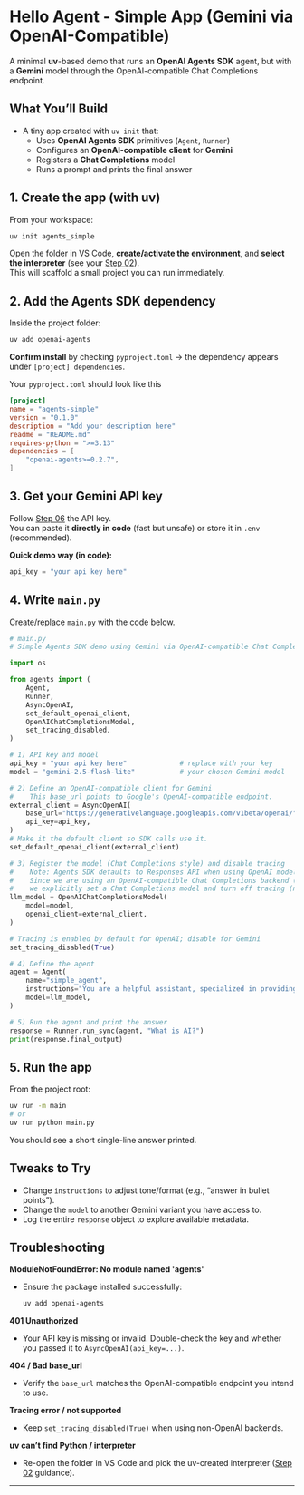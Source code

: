 # Hello Agent - Simple App (Gemini via OpenAI-Compatible)

A minimal **uv**-based demo that runs an **OpenAI Agents SDK** agent, but with a **Gemini** model through the OpenAI-compatible Chat Completions endpoint.

## What You’ll Build
- A tiny app created with `uv init` that:
  - Uses **OpenAI Agents SDK** primitives (`Agent`, `Runner`)
  - Configures an **OpenAI-compatible client** for **Gemini**
  - Registers a **Chat Completions** model
  - Runs a prompt and prints the final answer

## 1. Create the app (with uv)
From your workspace:
```bash
uv init agents_simple
```
Open the folder in VS Code, **create/activate the environment**, and **select the interpreter** (see your [Step 02](../../02_uv/01_simple_application/README.md)).  
This will scaffold a small project you can run immediately.

## 2. Add the Agents SDK dependency
Inside the project folder:
```bash
uv add openai-agents
```

**Confirm install** by checking `pyproject.toml` → the dependency appears under `[project] dependencies`.

Your `pyproject.toml` should look like this
```toml
[project]
name = "agents-simple"
version = "0.1.0"
description = "Add your description here"
readme = "README.md"
requires-python = ">=3.13"
dependencies = [
    "openai-agents>=0.2.7",
]
```

## 3. Get your Gemini API key
Follow [Step 06](../../06_get_api_key/readme.md) the API key.  
You can paste it **directly in code** (fast but unsafe) or store it in `.env` (recommended).

**Quick demo way (in code):**
```python
api_key = "your api key here"
```

## 4. Write `main.py`
Create/replace `main.py` with the code below.

```python
# main.py
# Simple Agents SDK demo using Gemini via OpenAI-compatible Chat Completions

import os

from agents import (
    Agent,
    Runner,
    AsyncOpenAI,
    set_default_openai_client,
    OpenAIChatCompletionsModel,
    set_tracing_disabled,
)

# 1) API key and model
api_key = "your api key here"             # replace with your key
model = "gemini-2.5-flash-lite"           # your chosen Gemini model

# 2) Define an OpenAI-compatible client for Gemini
#    This base_url points to Google's OpenAI-compatible endpoint.
external_client = AsyncOpenAI(
    base_url="https://generativelanguage.googleapis.com/v1beta/openai/",
    api_key=api_key,
)
# Make it the default client so SDK calls use it.
set_default_openai_client(external_client)

# 3) Register the model (Chat Completions style) and disable tracing
#    Note: Agents SDK defaults to Responses API when using OpenAI models.
#    Since we are using an OpenAI-compatible Chat Completions backend (Gemini),
#    we explicitly set a Chat Completions model and turn off tracing (not supported here).
llm_model = OpenAIChatCompletionsModel(
    model=model,
    openai_client=external_client,
)

# Tracing is enabled by default for OpenAI; disable for Gemini
set_tracing_disabled(True)

# 4) Define the agent
agent = Agent(
    name="simple_agent",
    instructions="You are a helpful assistant, specialized in providing single-line responses.",
    model=llm_model,
)

# 5) Run the agent and print the answer
response = Runner.run_sync(agent, "What is AI?")
print(response.final_output)
```

## 5. Run the app
From the project root:
```bash
uv run -m main
# or
uv run python main.py
```

You should see a short single-line answer printed.

## Tweaks to Try
- Change `instructions` to adjust tone/format (e.g., “answer in bullet points”).
- Change the `model` to another Gemini variant you have access to.
- Log the entire `response` object to explore available metadata.

## Troubleshooting

**ModuleNotFoundError: No module named 'agents'**  
- Ensure the package installed successfully:
  ```bash
  uv add openai-agents
  ```

**401 Unauthorized**  
- Your API key is missing or invalid. Double-check the key and whether you passed it to `AsyncOpenAI(api_key=...)`.  

**404 / Bad base_url**  
- Verify the `base_url` matches the OpenAI-compatible endpoint you intend to use.

**Tracing error / not supported**  
- Keep `set_tracing_disabled(True)` when using non-OpenAI backends.

**uv can’t find Python / interpreter**  
- Re-open the folder in VS Code and pick the uv-created interpreter ([Step 02](../../02_uv/01_simple_application/README.md) guidance).

---